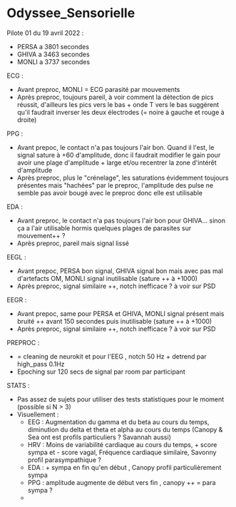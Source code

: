 # Odyssee_Sensorielle

Pilote 01 du 19 avril 2022 : 

- PERSA a 3801 secondes
- GHIVA a 3463 secondes
- MONLI a 3737 secondes

ECG : 
- Avant preproc, MONLI = ECG parasité par mouvements
- Après preproc, toujours pareil, à voir comment la détection de pics réussit, d'ailleurs les pics vers le bas + onde T vers le bas suggèrent qu'il faudrait inverser les deux électrodes (= noire à gauche et rouge à droite)

PPG :
- Avant prepoc, le contact n'a pas toujours l'air bon. Quand il l'est, le signal sature à +60 d'amplitude, donc il faudrait modifier le gain pour avoir une plage d'amplitude + large et/ou recentrer la zone d'intérêt d'amplitude
- Après preproc, plus le "crénelage", les saturations évidemment toujours présentes mais "hachées" par le preproc, l'amplitude des pulse ne semble pas avoir bougé avec le preproc donc elle est utilisable

EDA :
- Avant preproc, le contact n'a pas toujours l'air bon pour GHIVA... sinon ça a l'air utilisable hormis quelques plages de parasites sur mouvement++ ? 
- Après preproc, pareil mais signal lissé

EEGL :
- Avant prepoc, PERSA bon signal, GHIVA signal bon mais avec pas mal d'artefacts OM, MONLI signal inutilisable (sature ++ à +1000)
- Après preproc, signal similaire ++, notch inefficace ? à voir sur PSD

EEGR :
- Avant prepoc, same pour PERSA et GHIVA, MONLI signal présent mais bruité ++ avant 150 secondes puis inutilisable (sature ++ à +1000)
- Après preproc, signal similaire ++, notch inefficace ? à voir sur PSD




PREPROC : 
- = cleaning de neurokit et pour l'EEG , notch 50 Hz + detrend par high_pass 0.1Hz
- Epoching sur 120 secs de signal par room par participant

STATS :
- Pas assez de sujets pour utiliser des tests statistiques pour le moment (possible si N > 3)
- Visuellement :
    - EEG : Augmentation du gamma et du beta au cours du temps, diminution du delta et theta et alpha au cours du temps (Canopy & Sea ont est profils particuliers ? Savannah aussi)
    - HRV : Moins de variabilité cardiaque au cours du temps, + score sympa et - score vagal, Fréquence cardiaque similaire, Savonny profil parasympathique ? 
    - EDA : + sympa en fin qu'en début ,  Canopy profil particulièrement sympa
    - PPG : amplitude augmente de début vers fin , canopy ++ = para sympa ?
    - 
    
